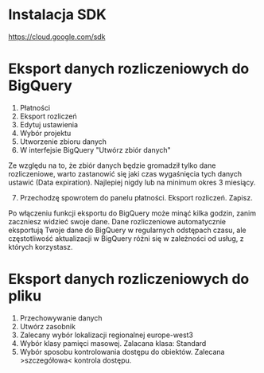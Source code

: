 # Instalacja SDK

https://cloud.google.com/sdk 

# Eksport danych rozliczeniowych do BigQuery

1. Płatności
2. Eksport rozliczeń
3. Edytuj ustawienia
4. Wybór projektu
5. Utworzenie zbioru danych 
6. W interfejsie BigQuery "Utwórz zbiór danych"

Ze względu na to, że zbiór danych będzie gromadził tylko dane rozliczeniowe, warto zastanowić się jaki czas wygaśnięcia tych danych ustawić (Data expiration). Najlepiej nigdy lub na minimum okres 3 miesiący.

7. Przechodzę spowrotem do panelu płatności. Eksport rozliczeń. Zapisz.

Po włączeniu funkcji eksportu do BigQuery może minąć kilka godzin, zanim zaczniesz widzieć swoje dane. Dane rozliczeniowe automatycznie eksportują Twoje dane do BigQuery w regularnych odstępach czasu, ale częstotliwość aktualizacji w BigQuery różni się w zależności od usług, z których korzystasz.

# Eksport danych rozliczeniowych do pliku

1. Przechowywanie danych
2. Utwórz zasobnik
3. Zalecany wybór lokalizacji regionalnej europe-west3
4. Wybór klasy pamięci masowej. Zalacana klasa: Standard
5. Wybór sposobu kontrolowania dostępu do obiektów. Zalecana >szczegółowa< kontrola dostępu. 


